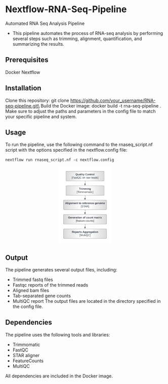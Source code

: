 # Nextflow-RNA-Seq-Pipeline
Automated RNA Seq Analysis Pipeline
- This pipeline automates the process of RNA-seq analysis by performing several steps such as trimming, alignment, quantification, and summarizing the results.


## Prerequisites
Docker
Nextflow

## Installation
Clone this repository: git clone https://github.com/your_username/RNA-seq-pipeline.git\ Build the Docker image: docker build -t rna-seq-pipeline .
Make sure to adjust the paths and parameters in the config file to match your specific pipeline and system.

## Usage
To run the pipeline, use the following command to the rnaseq_script.nf script with the options specified in the nextflow.config file:
```
nextflow run rnaseq_script.nf -c nextflow.config
```

<p align="center" width="100%">
    <img width="33%" src="https://github.com/sitakaranpatel/Nextflow-RNA-Seq-Pipeline/blob/main/flowchart.png"> 
</p>

## Output
The pipeline generates several output files, including:

- Trimmed fastq files
- Fastqc reports of the trimmed reads
- Aligned bam files
- Tab-separated gene counts
- MultiQC report
The output files are located in the directory specified in the config file.

## Dependencies
The pipeline uses the following tools and libraries:

- Trimmomatic
- FastQC
- STAR aligner
- FeatureCounts
- MultiQC
  
All dependencies are included in the Docker image.
